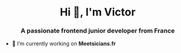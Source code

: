 <h1 align="center">Hi 👋, I'm Victor</h1>
<h3 align="center">A passionate frontend junior developer from France</h3>

- 🔭 I’m currently working on **Meetsicians.fr**


